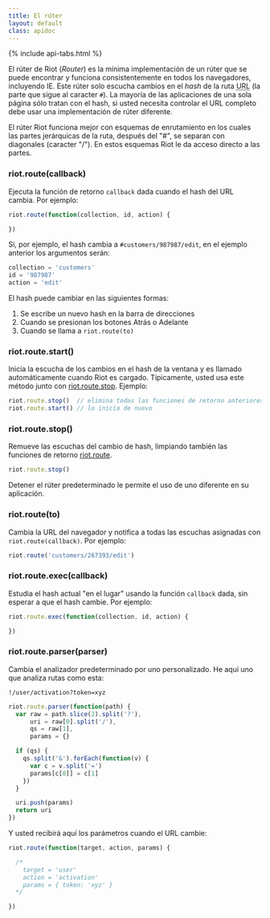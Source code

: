 ```yaml
---
title: El rúter
layout: default
class: apidoc
---
```


{% include api-tabs.html %}

El rúter de Riot (<dfn lang="en">Router</dfn>) es la mínima implementación de un rúter que se puede encontrar y funciona consistentemente en todos los navegadores, incluyendo IE. Este rúter solo escucha cambios en el <dfn lang="en">hash</dfn> de la ruta <abbr title="Uniform Resource Locator, por sus siglas en inglés">URL</abbr> (la parte que sigue al caracter `#`). La mayoría de las aplicaciones de una sola página sólo tratan con el hash, si usted necesita controlar el URL completo debe usar una implementación de rúter diferente.

El rúter Riot funciona mejor con esquemas de enrutamiento en los cuales las partes jerárquicas de la ruta, después del "#", se separan con diagonales (caracter "/"). En estos esquemas Riot le da acceso directo a las partes.


### riot.route(callback)

Ejecuta la función de retorno `callback` dada cuando el hash del URL cambia. Por ejemplo:

```javascript
riot.route(function(collection, id, action) {

})
```

Si, por ejemplo, el hash cambia a `#customers/987987/edit`, en el ejemplo anterior los argumentos serán:


```javascript
collection = 'customers'
id = '987987'
action = 'edit'
```

El hash puede cambiar en las siguientes formas:

1. Se escribe un nuevo hash en la barra de direcciones
2. Cuando se presionan los botones Atrás o Adelante
3. Cuando se llama a `riot.route(to)`

### riot.route.start()

Inicia la escucha de los cambios en el hash de la ventana y es llamado automáticamente cuando Riot es cargado. Típicamente, usted usa este método junto con [riot.route.stop](#route-stop). Ejemplo:

```javascript
riot.route.stop()  // elimina todas las funciones de retorno anteriores del rúter
riot.route.start() // lo inicia de nuevo
```

### riot.route.stop()

Remueve las escuchas del cambio de hash, limpiando también las funciones de retorno [riot.route](#route).

```javascript
riot.route.stop()
```

Detener el rúter predeterminado le permite el uso de uno diferente en su aplicación.

### riot.route(to)

Cambia la URL del navegador y notifica a todas las escuchas asignadas con `riot.route(callback)`. Por ejemplo:

```javascript
riot.route('customers/267393/edit')
```

### riot.route.exec(callback)

Estudia el hash actual "en el lugar" usando la función `callback` dada, sin esperar a que el hash cambie. Por ejemplo:

```javascript
riot.route.exec(function(collection, id, action) {

})
```

### riot.route.parser(parser)

Cambia el analizador predeterminado por uno personalizado. He aquí uno que analiza rutas como esta:

`!/user/activation?token=xyz`

```javascript
riot.route.parser(function(path) {
  var raw = path.slice(2).split('?'),
      uri = raw[0].split('/'),
      qs = raw[1],
      params = {}

  if (qs) {
    qs.split('&').forEach(function(v) {
      var c = v.split('=')
      params[c[0]] = c[1]
    })
  }

  uri.push(params)
  return uri
})
```

Y usted recibirá aquí los parámetros cuando el URL cambie:

```javascript
riot.route(function(target, action, params) {

  /*
    target = 'user'
    action = 'activation'
    params = { token: 'xyz' }
  */

})
```
